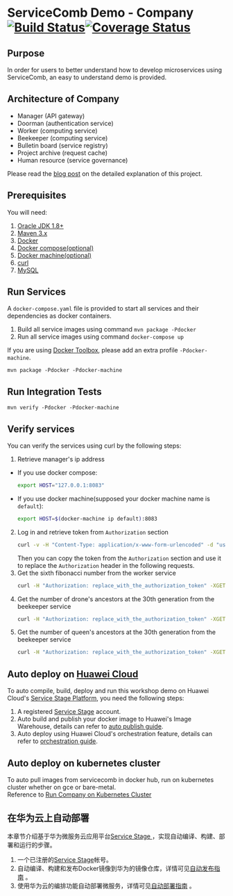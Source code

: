 # ServiceComb Demo - Company [![Build Status](https://travis-ci.org/ServiceComb/ServiceComb-Company-WorkShop.svg?branch=master)](https://travis-ci.org/ServiceComb/ServiceComb-Company-WorkShop)[![Coverage Status](https://coveralls.io/repos/github/ServiceComb/ServiceComb-Company-WorkShop/badge.svg)](https://coveralls.io/github/ServiceComb/ServiceComb-Company-WorkShop)

## Purpose
In order for users to better understand how to develop microservices using ServiceComb, an easy to
understand demo is provided.

## Architecture of Company
* Manager (API gateway) 
* Doorman (authentication service)
* Worker (computing service)
* Beekeeper (computing service)
* Bulletin board (service registry)
* Project archive (request cache)
* Human resource (service governance)

Please read the [blog post](http://servicecomb.io/docs/linuxcon-workshop-demo/) on the detailed explanation of this project.

## Prerequisites
You will need:
1. [Oracle JDK 1.8+][jdk]
2. [Maven 3.x][maven]
3. [Docker][docker]
4. [Docker compose(optional)][docker_compose]
5. [Docker machine(optional)][docker_machine]
6. [curl][curl]
7. [MySQL][mysql]

[jdk]: http://www.oracle.com/technetwork/java/javase/downloads/jdk8-downloads-2133151.html
[maven]: https://maven.apache.org/install.html
[docker]: https://www.docker.com/get-docker
[docker_compose]: https://docs.docker.com/compose/install/
[docker_machine]: https://docs.docker.com/machine/install-machine/
[curl]: https://curl.haxx.se
[mysql]: https://dev.mysql.com/downloads/

## Run Services
A `docker-compose.yaml` file is provided to start all services and their dependencies as docker containers.
1. Build all service images using command `mvn package -Pdocker`
2. Run all service images using command `docker-compose up`

If you are using [Docker Toolbox](https://www.docker.com/products/docker-toolbox), please add an extra profile `-Pdocker-machine`.

```mvn package -Pdocker -Pdocker-machine```

## Run Integration Tests

```
mvn verify -Pdocker -Pdocker-machine
```

## Verify services
You can verify the services using curl by the following steps:
1. Retrieve manager's ip address
  * If you use docker compose:
    ```bash
    export HOST="127.0.0.1:8083"
    ```
  * If you use docker machine(supposed your docker machine name is `default`):
    ```bash
    export HOST=$(docker-machine ip default):8083
    ```
2. Log in and retrieve token from `Authorization` section
    ```bash
    curl -v -H "Content-Type: application/x-www-form-urlencoded" -d "username=jordan&password=password" -XPOST "http://$HOST/doorman/rest/login"
    ```  
    Then you can copy the token from the `Authorization` section and use it to replace the `Authorization` header in the following requests.
3. Get the sixth fibonacci number from the worker service
    ```bash
    curl -H "Authorization: replace_with_the_authorization_token" -XGET "http://$HOST/worker/fibonacci/term?n=6"
    ```
4. Get the number of drone's ancestors at the 30th generation from the beekeeper service
    ```bash
    curl -H "Authorization: replace_with_the_authorization_token" -XGET "http://$HOST/beekeeper/rest/drone/ancestors/30"
    ```
5. Get the number of queen's ancestors at the 30th generation from the beekeeper service
    ```bash
    curl -H "Authorization: replace_with_the_authorization_token" -XGET "http://$HOST/beekeeper/rest/queen/ancestors/30"
    ```

## Auto deploy on [Huawei Cloud][huawei_cloud]
To auto compile, build, deploy and run this workshop demo on Huawei Cloud's [Service Stage Platform][service_stage], you need the following steps:

1. A registered [Service Stage][service_stage] account.
2. Auto build and publish your docker image to Huawei's Image Warehouse, details can refer to [auto publish guide][publish_guide].
3. Auto deploy using Huawei Cloud's orchestration feature, details can refer to [orchestration guide][orchestration_guide]. 

[huawei_cloud]: http://www.hwclouds.com
[publish_guide]: docs/how-to-auto-publish-images-to-huawei-cloud.md
[orchestration_guide]: docs/how-to-auto-deploy-on-huawei-cloud.md

## Auto deploy on kubernetes cluster      
To auto pull images from servicecomb in docker hub, run on kubernetes cluster whether on gce or bare-metal.      
Reference to [Run Company on Kubernetes Cluster](kubernetes/README.md)

## 在华为云上自动部署

本章节介绍基于华为微服务云应用平台[Service Stage ][service_stage]，实现自动编译、构建、部署和运行的步骤。

1. 一个已注册的[Service Stage][service_stage]帐号。
2. 自动编译、构建和发布Docker镜像到华为的镜像仓库，详情可见[自动发布指南][publish_guide_cn] 。
3. 使用华为云的编排功能自动部署微服务，详情可见[自动部署指南][orchestration_guide_cn] 。

[service_stage]: https://servicestage.hwclouds.com/servicestage
[publish_guide_cn]: docs/how-to-auto-publish-images-to-huawei-cloud-cn.md
[orchestration_guide_cn]: docs/how-to-auto-deploy-on-huawei-cloud-cn.md
